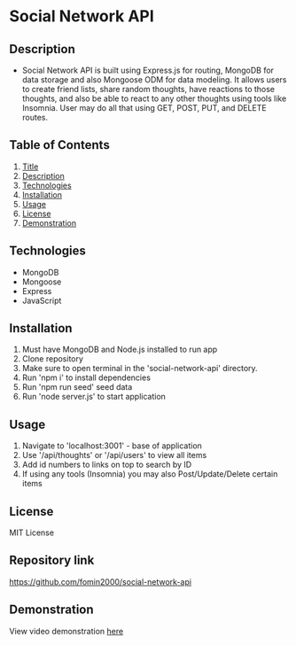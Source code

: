 # Social Network API

## Description
- Social Network API is built using Express.js for routing, MongoDB for data storage and also Mongoose ODM for data modeling. It allows users to create friend lists, share random thoughts, have reactions to those thoughts, and also be able to react to any other thoughts using tools like Insomnia. User may do all that using GET, POST, PUT, and DELETE routes.

## Table of Contents
1.  [Title](#title)
2.  [Description](#description)
3.  [Technologies](#technologies)
4.  [Installation](#installation)
5.  [Usage](#usage)
6.  [License](#license)
7.  [Demonstration](#demonstration)


## Technologies
- MongoDB
- Mongoose
- Express
- JavaScript

## Installation
1. Must have MongoDB and Node.js installed to run app
2. Clone repository
3. Make sure to open terminal in the 'social-network-api' directory.
4. Run 'npm i' to install dependencies
5. Run 'npm run seed' seed data
7. Run 'node server.js' to start application

## Usage
1. Navigate to 'localhost:3001' - base of application
2. Use '/api/thoughts' or '/api/users' to view all items
3. Add id numbers to links on top to search by ID
4. If using any tools (Insomnia) you may also Post/Update/Delete certain items

## License
MIT License


## Repository link
https://github.com/fomin2000/social-network-api

## Demonstration
View video demonstration [here](https://drive.google.com/file/d/1xf7YLRypD4r0vgF4HC8YSKnBJSxQEajU/view)


